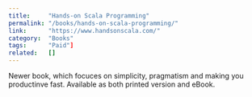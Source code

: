 ```yaml
---
title:     "Hands-on Scala Programming"
permalink: "/books/hands-on-scala-programming/"
link:      "https://www.handsonscala.com/"
category:  "Books"
tags:      "Paid"]
related:   []
---
```


Newer book, which focuces on simplicity, pragmatism and making you productinve fast. Available as both printed version and eBook.

